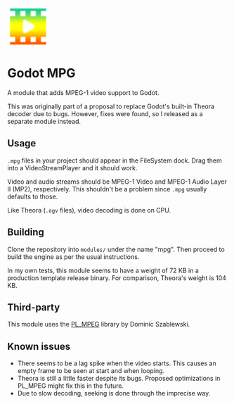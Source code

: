 <img src="https://github.com/DeeJayLSP/godot-mpg/raw/master/editor/icons/VideoStreamMPG.svg" alt="VideoStreamMPG.svg" width=94/>

# Godot MPG

A module that adds MPEG-1 video support to Godot.

This was originally part of a proposal to replace Godot's built-in Theora decoder due to bugs. However, fixes were found, so I released as a separate module instead.

## Usage
`.mpg` files in your project should appear in the FileSystem dock. Drag them into a VideoStreamPlayer and it should work.

Video and audio streams should be MPEG-1 Video and MPEG-1 Audio Layer II (MP2), respectively. This shouldn't be a problem since `.mpg` usually defaults to those.

Like Theora (`.ogv` files), video decoding is done on CPU.

## Building
Clone the repository into `modules/` under the name "mpg". Then proceed to build the engine as per the usual instructions.

In my own tests, this module seems to have a weight of 72 KB in a production template release binary. For comparison, Theora's weight is 104 KB.

## Third-party
This module uses the [PL_MPEG](https://github.com/phoboslab/pl_mpeg) library by Dominic Szablewski.

## Known issues
- There seems to be a lag spike when the video starts. This causes an empty frame to be seen at start and when looping.
- Theora is still a little faster despite its bugs. Proposed optimizations in PL_MPEG might fix this in the future.
- Due to slow decoding, seeking is done through the imprecise way.
